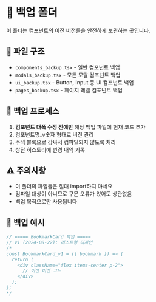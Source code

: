 # 📁 백업 폴더

이 폴더는 컴포넌트의 이전 버전들을 안전하게 보관하는 곳입니다.

## 📂 파일 구조

- `components_backup.tsx` - 일반 컴포넌트 백업
- `modals_backup.tsx` - 모든 모달 컴포넌트 백업  
- `ui_backup.tsx` - Button, Input 등 UI 컴포넌트 백업
- `pages_backup.tsx` - 페이지 레벨 컴포넌트 백업

## 🔄 백업 프로세스

1. **컴포넌트 대폭 수정 전에만** 해당 백업 파일에 현재 코드 추가
2. 컴포넌트명_v숫자 형태로 버전 관리
3. 주석 블록으로 감싸서 컴파일되지 않도록 처리
4. 상단 히스토리에 변경 내역 기록

## ⚠️ 주의사항

- 이 폴더의 파일들은 절대 import하지 마세요
- 컴파일 대상이 아니므로 구문 오류가 있어도 상관없음
- 백업 목적으로만 사용됩니다

## 📝 백업 예시

```typescript
// ===== BookmarkCard 백업 =====
// v1 (2024-08-22): 리스트형 디자인
/*
const BookmarkCard_v1 = ({ bookmark }) => {
  return (
    <div className="flex items-center p-2">
      // 이전 버전 코드
    </div>
  );
};
*/
```